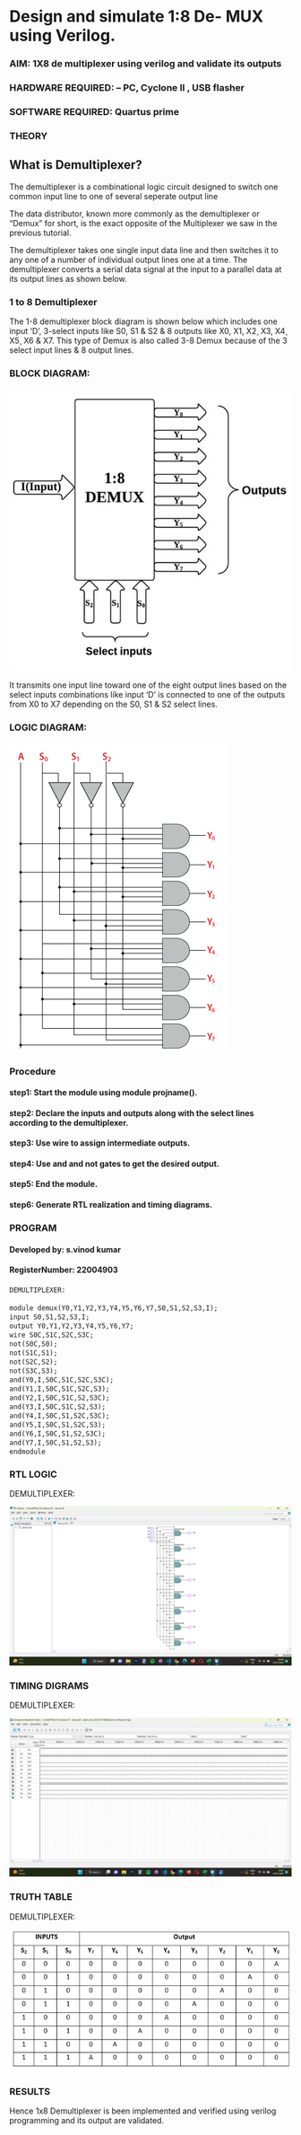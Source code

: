 # Design and simulate 1:8 De- MUX using Verilog.
### AIM: 1X8 de multiplexer using verilog and validate its outputs

### HARDWARE REQUIRED:  – PC, Cyclone II , USB flasher

### SOFTWARE REQUIRED:   Quartus prime

### THEORY 

## What is Demultiplexer?
The demultiplexer is a combinational logic circuit designed to switch one common input line to one of several seperate output line

The data distributor, known more commonly as the demultiplexer or “Demux” for short, is the exact opposite of the Multiplexer we saw in the previous tutorial.

The demultiplexer takes one single input data line and then switches it to any one of a number of individual output lines one at a time. The demultiplexer converts a serial data signal at the input to a parallel data at its output lines as shown below.

### 1 to 8 Demultiplexer
The 1-8 demultiplexer block diagram is shown below which includes one input ‘D’, 3-select inputs like S0, S1 & S2 & 8 outputs like X0, X1, X2¸ X3, X4¸ X5¸ X6 & X7. This type of Demux is also called 3-8 Demux because of the 3 select input lines & 8 output lines.

### BLOCK DIAGRAM:


![output](/Block-diagram-of-18-demultiplexer.jpg)

It transmits one input line toward one of the eight output lines based on the select inputs combinations like input ‘D’ is connected to one of the outputs from X0 to X7 depending on the S0, S1 & S2 select lines.

### LOGIC DIAGRAM:

![output](/de-multiplexer9.png)


 
### Procedure
#### step1: Start the module using module projname().
#### step2: Declare the inputs and outputs along with the select lines according to the demultiplexer.
#### step3: Use wire to assign intermediate outputs.
#### step4: Use and and not gates to get the desired output.
#### step5: End the module.
#### step6: Generate RTL realization and timing diagrams.

### PROGRAM 

#### Developed by: s.vinod kumar
#### RegisterNumber: 22004903
```
DEMULTIPLEXER:

module demux(Y0,Y1,Y2,Y3,Y4,Y5,Y6,Y7,S0,S1,S2,S3,I);
input S0,S1,S2,S3,I;
output Y0,Y1,Y2,Y3,Y4,Y5,Y6,Y7;
wire S0C,S1C,S2C,S3C;
not(S0C,S0);
not(S1C,S1);
not(S2C,S2);
not(S3C,S3);
and(Y0,I,S0C,S1C,S2C,S3C);
and(Y1,I,S0C,S1C,S2C,S3);
and(Y2,I,S0C,S1C,S2,S3C);
and(Y3,I,S0C,S1C,S2,S3);
and(Y4,I,S0C,S1,S2C,S3C);
and(Y5,I,S0C,S1,S2C,S3);
and(Y6,I,S0C,S1,S2,S3C);
and(Y7,I,S0C,S1,S2,S3);
endmodule

```
### RTL LOGIC  
DEMULTIPLEXER:

![output](/RTL.png)

### TIMING DIGRAMS  
DEMULTIPLEXER:

![output](/timing%20diagram.png)

### TRUTH TABLE 
DEMULTIPLEXER:

![output](/de-multiplexer8%20truht%20table.png)

### RESULTS 

Hence 1x8 Demultiplexer is been implemented and verified using verilog programming and its output are validated.


